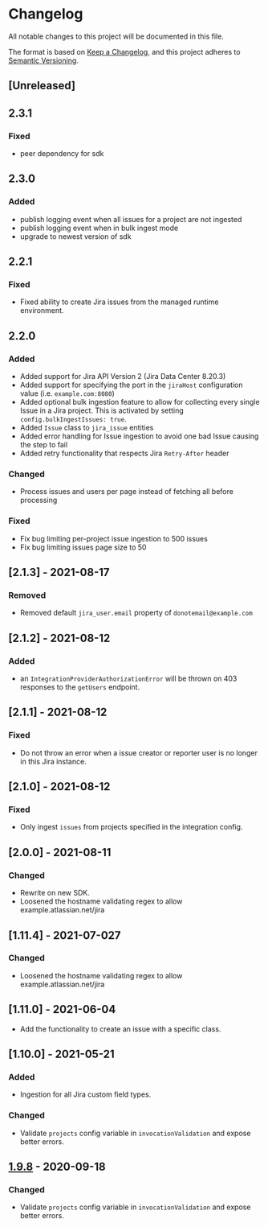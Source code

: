 # Changelog

All notable changes to this project will be documented in this file.

The format is based on [Keep a Changelog](https://keepachangelog.com/en/1.0.0/),
and this project adheres to
[Semantic Versioning](https://semver.org/spec/v2.0.0.html).

## [Unreleased]

## 2.3.1

### Fixed

- peer dependency for sdk

## 2.3.0

### Added

- publish logging event when all issues for a project are not ingested
- publish logging event when in bulk ingest mode
- upgrade to newest version of sdk

## 2.2.1

### Fixed

- Fixed ability to create Jira issues from the managed runtime environment.

## 2.2.0

### Added

- Added support for Jira API Version 2 (Jira Data Center 8.20.3)
- Added support for specifying the port in the `jiraHost` configuration value
  (i.e. `example.com:8080`)
- Added optional bulk ingestion feature to allow for collecting every single
  Issue in a Jira project. This is activated by setting
  `config.bulkIngestIssues: true`.
- Added `Issue` class to `jira_issue` entities
- Added error handling for Issue ingestion to avoid one bad Issue causing the
  step to fail
- Added retry functionality that respects Jira `Retry-After` header

### Changed

- Process issues and users per page instead of fetching all before processing

### Fixed

- Fix bug limiting per-project issue ingestion to 500 issues
- Fix bug limiting issues page size to 50

## [2.1.3] - 2021-08-17

### Removed

- Removed default `jira_user.email` property of `donotemail@example.com`

## [2.1.2] - 2021-08-12

### Added

- an `IntegrationProviderAuthorizationError` will be thrown on 403 responses to
  the `getUsers` endpoint.

## [2.1.1] - 2021-08-12

### Fixed

- Do not throw an error when a issue creator or reporter user is no longer in
  this Jira instance.

## [2.1.0] - 2021-08-12

### Fixed

- Only ingest `issues` from projects specified in the integration config.

## [2.0.0] - 2021-08-11

### Changed

- Rewrite on new SDK.
- Loosened the hostname validating regex to allow example.atlassian.net/jira

## [1.11.4] - 2021-07-027

### Changed

- Loosened the hostname validating regex to allow example.atlassian.net/jira

## [1.11.0] - 2021-06-04

- Add the functionality to create an issue with a specific class.

## [1.10.0] - 2021-05-21

### Added

- Ingestion for all Jira custom field types.

### Changed

- Validate `projects` config variable in `invocationValidation` and expose
  better errors.

## [1.9.8](https://github.com/github.com/JuptiterOne/graph-jira/compare/v1.9.7...v1.9.8) - 2020-09-18

### Changed

- Validate `projects` config variable in `invocationValidation` and expose
  better errors.
